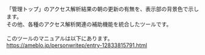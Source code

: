 「管理トップ」のアクセス解析結果の朝の更新の有無を、表示部の背景色で示します。<br>
その他、各種のアクセス解析関連の補助機能を統合したツールです。<br><br>
このツールのマニュアルは以下にあります。<br>
https://ameblo.jp/personwritep/entry-12833815791.html

